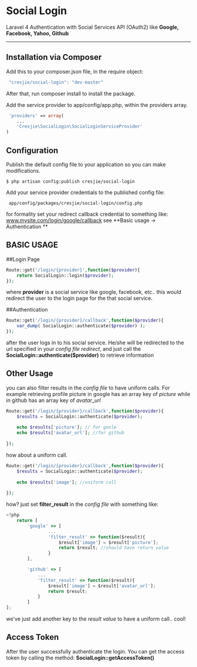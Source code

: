 Social Login
===================

Laravel 4 Authentication with Social Services API (OAuth2) like **Google, Facebook, Yahoo, Github**


----------


Installation via Composer
-------------

Add this to your composer.json file, in the require object:

```javascript
 "cresjie/social-login": "dev-master"
```
After that, run composer install to install the package.

Add the service provider to app/config/app.php, within the providers array.
```php
 'providers' => array(
	...
	'Cresjie\SocialLogin\SocialLoginServiceProvider'
)
```
Configuration
-------------
Publish the default config file to your application so you can make modifications.

```
$ php artisan config:publish cresjie/social-login
```
Add your service provider credentials to the published config file:

```
 app/config/packages/cresjie/social-login/config.php
```
for formality set your redirect callback credential to something like:
www.mysite.com/login/google/callback
see **Basic usage -> Authentication **

BASIC USAGE
-------------

##Login Page
```php
Route::get('/login/{provider}',function($provider){
	return SocialLogin::login($provider);
});
```

where **provider** is a social service like google, facebook, etc..
this would redirect the user to the login page for the that social service.

##Authentication

```php
Route::get('/login/{provider}/callback',function($provider){
	var_dump( SocialLogin::authenticate($provider) );
});
```
after the user logs in to his social service. He/she will be redirected to the url specified in your *config file redirect*, and just call the **SocialLogin::authenticate($provider)** to retrieve information

Other Usage
-------------

you can also filter results in the *config file* to have uniform calls. For example retrieving profile picture in google has an array key of *picture* while in github has an array key of *avatar_url*
```php
Route::get('/login/{provider}/callback',function($provider){
	$results = SocialLogin::authenticate($provider);
	
	echo $results['picture']; // for goole
	echo $results['avatar_url']; //for github
	
});
``` 

how about a uniform call.

```php
Route::get('/login/{provider}/callback',function($provider){
	$results = SocialLogin::authenticate($provider);
	
	echo $results['image']; //uniform call
	
});
```

how? just set **filter_result** in the *config file* with something like:
```javascript
<?php
	return [
		'google' => [
				...
				'filter_result' => function($result){
					$result['image'] = $result['picture'];
					return $result; //should have return value
				}
		],

		'github' => [
			...
			'filter_result' => function($result){
				$result['image'] = $result['avatar_url'];
				return $result;
			}
		]
];
```

we've just add another key to the *result value* to have a uniform call.. cool!


Access Token
---------
After the user successfully authenticate the login. You can get the access token by calling the method:
**SocialLogin::getAccessToken()**
